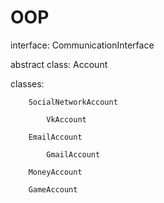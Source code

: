 OOP
===================================

interface:          CommunicationInterface

abstract class:     Account


classes:

        SocialNetworkAccount

            VkAccount

        EmailAccount

            GmailAccount

        MoneyAccount

        GameAccount
        